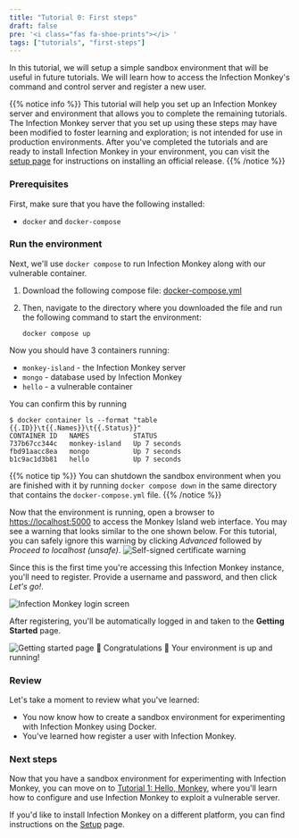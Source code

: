 ```yaml
---
title: "Tutorial 0: First steps"
draft: false
pre: '<i class="fas fa-shoe-prints"></i> '
tags: ["tutorials", "first-steps"]
---
```


In this tutorial, we will setup a simple sandbox environment that will be
useful in future tutorials. We will learn how to access the Infection Monkey's
command and control server and register a new user.

{{% notice info %}}
This tutorial will help you set up an Infection Monkey server and environment
that allows you to complete the remaining tutorials. The Infection Monkey
server that you set up using these steps may have been modified to foster
learning and exploration; is not intended for use in production environments.
After you've completed the tutorials and are ready to install Infection Monkey
in your environment, you can visit the [setup page](../setup/) for instructions
on installing an official release.
{{% /notice %}}

### Prerequisites
First, make sure that you have the following installed:
- `docker` and `docker-compose`

### Run the environment
Next, we'll use `docker compose` to run Infection Monkey along with our
vulnerable container.

1. Download the following compose file:
   [docker-compose.yml](docker/docker-compose.yaml)

2. Then, navigate to the directory where you downloaded the file and run the
   following command to start the environment:

   ```
   docker compose up
   ```

Now you should have 3 containers running:
- `monkey-island` - the Infection Monkey server
- `mongo` - database used by Infection Monkey
- `hello` - a vulnerable container

You can confirm this by running
```
$ docker container ls --format "table {{.ID}}\t{{.Names}}\t{{.Status}}"
CONTAINER ID   NAMES           STATUS
737b67cc344c   monkey-island   Up 7 seconds
fbd91aacc8ea   mongo           Up 7 seconds
b1c9ac1d3b81   hello           Up 7 seconds
```

{{% notice tip %}}
You can shutdown the sandbox environment when you are finished with it by
running `docker compose down` in the same directory that contains the
`docker-compose.yml` file.
{{% /notice %}}

Now that the environment is running, open a browser to
[https://localhost:5000](https://localhost:5000) to access the Monkey Island
web interface. You may see a warning that looks similar to the one shown below.
For this tutorial, you can safely ignore this warning by clicking _Advanced_
followed by _Proceed to localhost (unsafe)_. ![Self-signed certificate
warning](../../images/tutorials/first-steps/010-certificate.jpg)

Since this is the first time you're accessing this Infection
Monkey instance, you'll need to register. Provide a username and password, and
then click _Let's go!_.

![Infection Monkey login
screen](../../images/tutorials/first-steps/020-registration-page.jpg)

After registering, you'll be automatically logged in and taken to the **Getting
Started** page.

![Getting started
page](../../images/tutorials/first-steps/030-getting-started-page.jpg)
🎉 Congratulations 🎉 Your environment is up and running!

### Review
Let's take a moment to review what you've learned:
- You now know how to create a sandbox environment for experimenting with
  Infection Monkey using Docker.
- You've learned how register a user with Infection Monkey.


### Next steps
Now that you have a sandbox environment for experimenting with Infection
Monkey, you can move on to [Tutorial 1: Hello, Monkey](../hello-monkey), where
you'll learn how to configure and use Infection Monkey to exploit a vulnerable
server.

If you'd like to install Infection Monkey on a different platform, you can find
instructions on the [Setup](../../setup) page.
